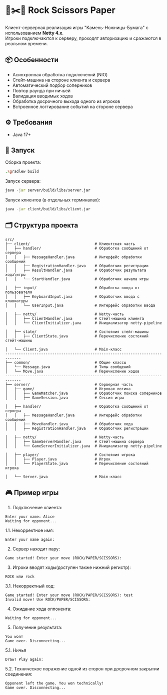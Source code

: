 # 🗿✂️📃 Rock Scissors Paper

Клиент-серверная реализация игры "Камень-Ножницы-Бумага" с использованием **Netty 4.x**.  
Игроки подключаются к серверу, проходят авторизацию и сражаются в реальном времени.

## 📦 Особенности
- Асинхронная обработка подключений (NIO)
- Стейт-машина на стороне клиента и сервера
- Автоматический подбор соперников
- Повтор раунда при ничьей
- Валидация вводимых ходов
- Обработка досрочного выхода одного из игроков
- Встроенное логгирование событий на стороне сервера

## ⚙️ Требования
- Java 17+

## 🚀 Запуск

Сборка проекта:
```bash
.\gradlew build
```

Запуск сервера:
```bash
java -jar server/build/libs/server.jar
```

Запуск клиентов (в отдельных терминалах):
```bash
java -jar client/build/libs/client.jar
```

## 🗂 Структура проекта

```
src/
├── client/                             # Клиентская часть
│   ├── handler/                        # Обработка сообщений от сервера
│   │   ├── MessageHandler.java         # Интерфейс обработки сообщений
│   │   ├── RegistrationHandler.java    # Обработчик регистрации
│   │   ├── ResultHandler.java          # Обработчик результата хода\игры
│   │   └── StartHandler.java           # Обработчик начала игры

│   ├── input/                          # Обработка ввода от пользователя
│   │   ├── KeyboardInput.java          # Обработчик ввода с клавиатуры
│   │   └── UserInput.java              # Интерфейс обработки ввода

│   ├── netty/                          # Netty-часть
│   │   ├── ClientHandler.java          # Стейт-машина клиента
│   │   └── ClientInitializer.java      # Инициализатор netty-pipeline

│   ├── state/                          # Состояния стейт-машины
│   │   ├── ClientState.java            # Перечисление состояний стейт-машины

│   └── Client.java                     # Main-класс
-----------------------------------------------------------------------------
├── common/                             # Общие классы
│   └── Message.java                    # Типы сообщений
│   └── Move.java                       # Перечисление ходов
-----------------------------------------------------------------------------
├── server/                             # Серверная часть
│   ├── game/                           # Игровая логика
│   │   ├── GameMatcher.java            # Обработчик поиска соперников
│   │   ├── GameSession.java            # Сессия игры

│   ├── handler/                        # Обработка сообщений от сервера
│   │   ├── MessageHandler.java         # Интерфейс обработки сообщений
│   │   ├── MoveHandler.java            # Обработчик хода
│   │   ├── RegistrationHandler.java    # Обработчик регистрации

│   ├── netty/                          # Netty-часть
│   │   ├── GameServerHandler.java      # Стейт-машина сервера
│   │   └── GameServerInitializer.java  # Инициализатор netty-pipeline

│   ├── player/                         # Состояния игрока
│   │   ├── Player.java                 # Игрок
│   │   └── PlayerState.java            # Перечисление состояний игрока

│   └── Server.java                     # Main-класс
```

## 🎮 Пример игры

1. Подключение клиента:
```
Enter your name: Alice
Waiting for opponent...
```
1.1. Некорректное имя:
```
Enter your name again:
```
2. Сервер находит пару:
```
Game started! Enter your move (ROCK/PAPER/SCISSORS):
```
3. Игроки вводят ходы(доступен также нижний регистр):
```
ROCK или rock
```
3.1. Некорректный ход:
```
Game started! Enter your move (ROCK/PAPER/SCISSORS): test
Invalid move! Use ROCK/PAPER/SCISSORS:
```
4. Ожидание хода оппонента:
```
Waiting for opponent...
```
5. Получение результата:
```
You won!
Game over. Disconnecting...
```
5.1. Ничья
```
Draw! Play again:
```
5.2. Техническое поражение одной из сторон при досрочном закрытии соединения:
```
Opponent left the game. You won technically!
Game over. Disconnecting...
```
